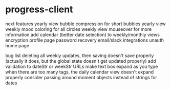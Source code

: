 # progress-client

next features
yearly view bubble compression for short bubbles
yearly view weekly mood coloring for all circles
weekly view mouseover for more information
add calendar (better date selection) to weekly/monthly views
encryption
profile page
password recovery
email/slack integrations
unauth home page

bug list
deleting all weekly updates, then saving doesn't save properly (actually it does, but the global state doesn't get updated properly)
add validation to dateStr or weekStr URLs
make text box expand as you type
when there are too many tags, the daily calendar view doesn't expand properly
consider passing around moment objects instead of strings for dates
